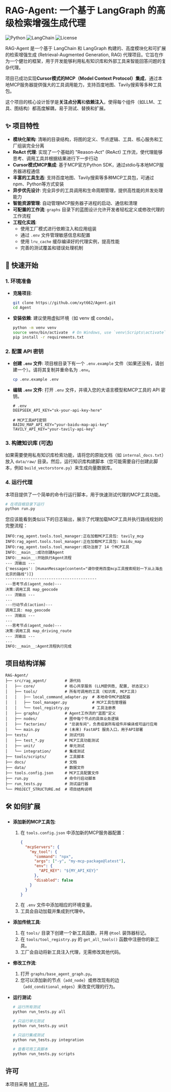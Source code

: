
# RAG-Agent: 一个基于 LangGraph 的高级检索增强生成代理

![Python](https://img.shields.io/badge/Python-3.9%2B-blue)
![LangChain](https://img.shields.io/badge/LangChain-LangGraph-orange)
![License](https://img.shields.io/badge/License-MIT-green)

RAG-Agent 是一个基于 LangChain 和 LangGraph 构建的、高度模块化和可扩展的检索增强生成 (Retrieval-Augmented Generation, RAG) 代理项目。它旨在作为一个健壮的框架，用于开发能够利用私有知识库和外部工具来智能回答问题的复杂代理。

项目已成功实现**Cursor模式的MCP（Model Context Protocol）集成**，通过本地MCP服务器提供强大的工具调用能力，支持百度地图、Tavily搜索等多种工具包。

这个项目的核心设计哲学是**关注点分离**和**依赖注入**，使得每个组件（如LLM、工具、图结构）都高度解耦，易于测试、替换和扩展。

## ✨ 项目特性

- **模块化架构**: 清晰的目录结构，将图的定义、节点逻辑、工具、核心服务和工厂组装完全分离
- **ReAct 代理**: 实现了一个基础的 "Reason-Act" (ReAct) 工作流，使代理能够思考、调用工具并根据结果进行下一步行动
- **Cursor模式MCP集成**: 基于MCP官方Python SDK，通过stdio与本地MCP服务器进程通信
- **丰富的工具生态**: 支持百度地图、Tavily搜索等多种MCP工具包，可通过npm、Python等方式安装
- **异步优先设计**: 完全异步的工具调用和生命周期管理，提供高性能的并发处理能力
- **智能资源管理**: 自动管理MCP服务器子进程的启动、通信和清理
- **可配置的工作流**: `graphs` 目录下的蓝图设计允许开发者轻松定义或修改代理的工作流程
- **工程化实践**:
    - 使用工厂模式进行依赖注入和应用组装
    - 通过 `.env` 文件管理敏感信息和配置
    - 使用 `lru_cache` 缓存编译好的代理实例，提高性能
    - 完善的测试覆盖和错误处理机制

## 🚀 快速开始

### 1. 环境准备

- **克隆项目**:
  ```bash
  git clone https://github.com/xyt662/Agent.git
  cd Agent
  ```

- **安装依赖**:
  建议使用虚拟环境（如 venv 或 conda）。
  ```bash
  python -m venv venv
  source venv/bin/activate  # On Windows, use `venv\Scripts\activate`
  pip install -r requirements.txt
  ```

### 2. 配置 API 密钥

- **创建 `.env` 文件**:
  项目根目录下有一个 `.env.example` 文件（如果还没有，请创建一个）。请将其复制并重命名为 `.env`。
  ```bash
  cp .env.example .env
  ```

- **编辑 `.env` 文件**:
  打开 `.env` 文件，并填入您的大语言模型和MCP工具的 API 密钥。
  ```
  # .env
  DEEPSEEK_API_KEY="sk-your-api-key-here"
  
  # MCP工具API密钥
  BAIDU_MAP_API_KEY="your-baidu-map-api-key"
  TAVILY_API_KEY="your-tavily-api-key"
  ```

### 3. 构建知识库 (可选)

如果需要使用私有知识库检索功能，请将您的原始文档（如 `internal_docs.txt`）放入 `data/raw/` 目录。然后，运行知识库构建脚本（您可能需要自行创建此脚本，例如 `build_vectorstore.py`）来生成向量数据库。

### 4. 运行代理

本项目提供了一个简单的命令行运行脚本，用于快速测试代理的MCP工具功能。

```bash
# 在项目根目录下运行
python run.py
```

您应该能看到类似以下的日志输出，展示了代理加载MCP工具并执行路线规划的完整流程：

```
INFO:rag_agent.tools.tool_manager:正在加载MCP工具包: tavily_mcp
INFO:rag_agent.tools.tool_manager:正在加载MCP工具包: baidu_map
INFO:rag_agent.tools.tool_manager:成功注册了 14 个MCP工具
INFO:__main__:成功创建Agent
INFO:__main__:开始执行Agent流程
--- 流输出 ---
{'messages': [HumanMessage(content="请你使用百度mcp工具搜索规划一下从上海去北京的路线")]}
----------------------------------------
---思考节点(agent_node)---
决策:调用工具 map_geocode
--- 流输出 ---
...
---行动节点(action)---
调用工具: map_geocode
--- 流输出 ---
...
---思考节点(agent_node)---
决策:调用工具 map_driving_route
--- 流输出 ---
...
INFO:__main__:Agent流程执行完成
```

## 项目结构详解

```
RAG-Agent/
├── src/rag_agent/        # 源代码
│   ├── core/             # 核心共享服务 (LLM提供商, 配置, 状态定义)
│   ├── tools/            # 所有可调用的工具 (知识库, MCP工具)
│   │   ├── local_command_adapter.py  # 本地命令MCP适配器
│   │   ├── tool_manager.py           # MCP工具包管理器
│   │   └── tool_registry.py          # 工具注册表
│   ├── graphs/           # Agent工作流的"蓝图"定义
│   ├── nodes/            # 图中每个节点的具体业务逻辑
│   ├── factories/        # "总装车间"，负责组装所有组件并编译成可运行应用
│   └── main.py           # (未来) FastAPI 服务入口，用于API部署
├── tests/                # 测试代码
│   ├── test_*.py         # MCP工具功能测试
│   ├── unit/             # 单元测试
│   └── integration/      # 集成测试
├── tools/scripts/        # 工具脚本
├── docs/                 # 文档
├── data/                 # 数据文件
├── tools.config.json     # MCP工具配置文件
├── run.py                # 命令行启动脚本
├── run_tests.py          # 测试运行器
└── PROJECT_STRUCTURE.md  # 项目结构说明
```

## 🛠️ 如何扩展

- **添加新的MCP工具包**:
  1.  在 `tools.config.json` 中添加新的MCP服务器配置：
      ```json
      {
        "mcpServers": {
          "my_tool": {
            "command": "npx",
            "args": ["-y", "my-mcp-package@latest"],
            "env": {
              "API_KEY": "${MY_API_KEY}"
            },
            "disabled": false
          }
        }
      }
      ```
  2.  在 `.env` 文件中添加相应的环境变量。
  3.  工具会自动加载并集成到代理中。

- **添加传统工具**:
  1.  在 `tools/` 目录下创建一个新工具函数，并用 `@tool` 装饰器标记。
  2.  在 `tools/tool_registry.py` 的 `get_all_tools()` 函数中注册你的新工具。
  3.  工厂会自动将新工具注入代理，无需修改其他代码。

- **修改工作流**:
  1.  打开 `graphs/base_agent_graph.py`。
  2.  您可以添加新的节点（`add_node`）或修改现有的边（`add_conditional_edges`）来改变代理的行为。

- **运行测试**:
  ```bash
  # 运行所有测试
  python run_tests.py all
  
  # 只运行单元测试
  python run_tests.py unit
  
  # 只运行集成测试
  python run_tests.py integration
  
  # 查看可用工具脚本
  python run_tests.py scripts
  ```

## 许可

本项目采用 [MIT 许可](LICENSE)。
```
